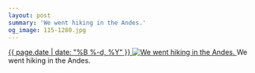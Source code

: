```yaml
---
layout: post
summary: 'We went hiking in the Andes.'
og_image: 115-1280.jpg
---
```


<p>
 <time>
  <a href="/115">
   {{ page.date | date: "%B %-d, %Y" }}
  </a>
 </time>
 <a href="/115">
  <img alt="We went hiking in the Andes." data-taken="10/20/2013" sizes="(min-width: 700px) 50vw, calc(100vw - 2rem)" src="{{ site.assets_url }}/115-640.jpg" srcset="{{ site.assets_url }}/115-1280.jpg 1280w, {{ site.assets_url }}/115-960.jpg 960w, {{ site.assets_url }}/115-640.jpg 640w, {{ site.assets_url }}/115-320.jpg 320w"/>
 </a>
 <span>
  We went hiking in the Andes.
 </span>
</p>
